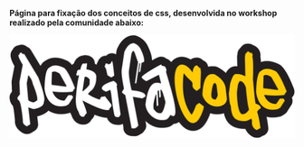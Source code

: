 <p><strong>Página para  fixação dos conceitos de css, desenvolvida no workshop realizado pela comunidade abaixo:</strong></p>

<p align="center">
    <img src="https://github.com/perifacode/comunidade/blob/master/assets/logos/perifaCode.png" alt="Logo da perifaCode">
</p>

